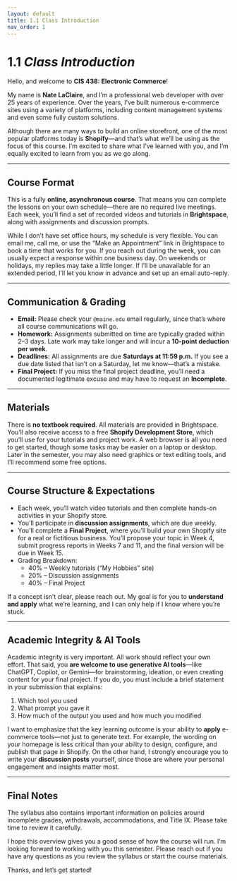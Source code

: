 ```yaml
---
layout: default
title: 1.1 Class Introduction
nav_order: 1
---
```


# 1.1 *Class Introduction*

Hello, and welcome to **CIS 438: Electronic Commerce**!

My name is **Nate LaClaire**, and I’m a professional web developer with over 25 years of experience. Over the years, I’ve built numerous e-commerce sites using a variety of platforms, including content management systems and even some fully custom solutions.

Although there are many ways to build an online storefront, one of the most popular platforms today is **Shopify**—and that’s what we’ll be using as the focus of this course. I’m excited to share what I’ve learned with you, and I’m equally excited to learn from you as we go along.

---

## Course Format

This is a fully **online, asynchronous course**. That means you can complete the lessons on your own schedule—there are no required live meetings. Each week, you’ll find a set of recorded videos and tutorials in **Brightspace**, along with assignments and discussion prompts.

While I don’t have set office hours, my schedule is very flexible. You can email me, call me, or use the “Make an Appointment” link in Brightspace to book a time that works for you. If you reach out during the week, you can usually expect a response within one business day. On weekends or holidays, my replies may take a little longer. If I’ll be unavailable for an extended period, I’ll let you know in advance and set up an email auto-reply.

---

## Communication & Grading

* **Email:** Please check your `@maine.edu` email regularly, since that’s where all course communications will go.
* **Homework:** Assignments submitted on time are typically graded within 2–3 days. Late work may take longer and will incur a **10-point deduction per week**.
* **Deadlines:** All assignments are due **Saturdays at 11:59 p.m.** If you see a due date listed that isn’t on a Saturday, let me know—that’s a mistake.
* **Final Project:** If you miss the final project deadline, you’ll need a documented legitimate excuse and may have to request an **Incomplete**.

---

## Materials

There is **no textbook required**. All materials are provided in Brightspace. You’ll also receive access to a free **Shopify Development Store**, which you’ll use for your tutorials and project work. A web browser is all you need to get started, though some tasks may be easier on a laptop or desktop. Later in the semester, you may also need graphics or text editing tools, and I’ll recommend some free options.

---

## Course Structure & Expectations

* Each week, you’ll watch video tutorials and then complete hands-on activities in your Shopify store.
* You’ll participate in **discussion assignments**, which are due weekly.
* You’ll complete a **Final Project**, where you’ll build your own Shopify site for a real or fictitious business. You’ll propose your topic in Week 4, submit progress reports in Weeks 7 and 11, and the final version will be due in Week 15.
* Grading Breakdown:
  * 40% – Weekly tutorials (“My Hobbies” site)
  * 20% – Discussion assignments
  * 40% – Final Project

If a concept isn’t clear, please reach out. My goal is for you to **understand and apply** what we’re learning, and I can only help if I know where you’re stuck.

---

## Academic Integrity & AI Tools

Academic integrity is very important. All work should reflect your own effort. That said, you **are welcome to use generative AI tools**—like ChatGPT, Copilot, or Gemini—for brainstorming, ideation, or even creating content for your final project. If you do, you must include a brief statement in your submission that explains:

1. Which tool you used
2. What prompt you gave it
3. How much of the output you used and how much you modified

I want to emphasize that the key learning outcome is your ability to **apply** e-commerce tools—not just to generate text. For example, the wording on your homepage is less critical than your ability to design, configure, and publish that page in Shopify. On the other hand, I strongly encourage you to write your **discussion posts** yourself, since those are where your personal engagement and insights matter most.

---

## Final Notes

The syllabus also contains important information on policies around incomplete grades, withdrawals, accommodations, and Title IX. Please take time to review it carefully.

I hope this overview gives you a good sense of how the course will run. I’m looking forward to working with you this semester. Please reach out if you have any questions as you review the syllabus or start the course materials.

Thanks, and let’s get started!
